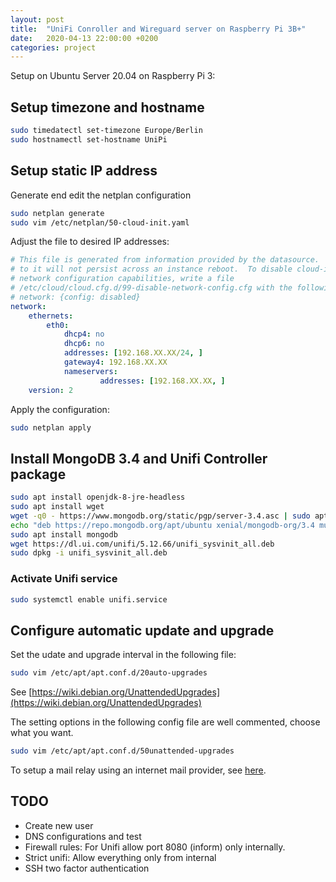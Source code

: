```yaml
---
layout: post
title:  "UniFi Conroller and Wireguard server on Raspberry Pi 3B+"
date:   2020-04-13 22:00:00 +0200
categories: project
---
```


Setup on Ubuntu Server 20.04 on Raspberry Pi 3:

## Setup timezone and hostname

```bash
sudo timedatectl set-timezone Europe/Berlin
sudo hostnamectl set-hostname UniPi
```

## Setup static IP address

Generate end edit the netplan configuration

```bash
sudo netplan generate
sudo vim /etc/netplan/50-cloud-init.yaml
```

Adjust the file to desired IP addresses:

```yaml
# This file is generated from information provided by the datasource.  Changes
# to it will not persist across an instance reboot.  To disable cloud-init's
# network configuration capabilities, write a file
# /etc/cloud/cloud.cfg.d/99-disable-network-config.cfg with the following:
# network: {config: disabled}
network:
    ethernets:
        eth0:
            dhcp4: no
            dhcp6: no
            addresses: [192.168.XX.XX/24, ]
            gateway4: 192.168.XX.XX
            nameservers:
                    addresses: [192.168.XX.XX, ]
    version: 2
```

Apply the configuration:

```bash
sudo netplan apply
```

## Install MongoDB 3.4 and Unifi Controller package

```bash
sudo apt install openjdk-8-jre-headless
sudo apt install wget
wget -q0 - https://www.mongodb.org/static/pgp/server-3.4.asc | sudo apt-key add -
echo "deb https://repo.mongodb.org/apt/ubuntu xenial/mongodb-org/3.4 multiverse" | sudo tee /etc/apt/sources.list.d/mongodb-org-3.4.list
sudo apt install mongodb
wget https://dl.ui.com/unifi/5.12.66/unifi_sysvinit_all.deb
sudo dpkg -i unifi_sysvinit_all.deb
```

### Activate Unifi service

```bash
sudo systemctl enable unifi.service
```


## Configure automatic update and upgrade

Set the udate and upgrade interval in the following file:
``` bash
sudo vim /etc/apt/apt.conf.d/20auto-upgrades
```
See [https://wiki.debian.org/UnattendedUpgrades](https://wiki.debian.org/UnattendedUpgrades)

The setting options in the following config file are well
commented, choose what you want.

```bash
sudo vim /etc/apt/apt.conf.d/50unattended-upgrades
```

To setup a mail relay using an internet mail provider, see [here](Configure-Exim-using-smarthost).

## TODO

- Create new user
- DNS configurations and test
- Firewall rules: For Unifi allow port 8080 (inform) only internally.
- Strict unifi: Allow everything only from internal
- SSH two factor authentication